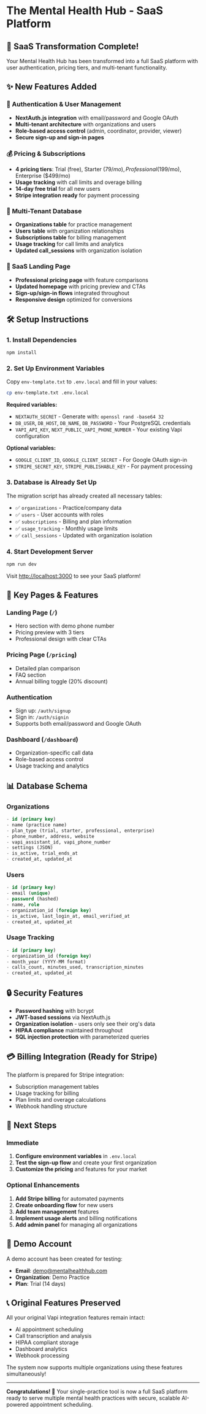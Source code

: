 # The Mental Health Hub - SaaS Platform

## 🚀 SaaS Transformation Complete!

Your Mental Health Hub has been transformed into a full SaaS platform with user authentication, pricing tiers, and multi-tenant functionality.

## ✨ New Features Added

### 🔐 Authentication & User Management
- **NextAuth.js integration** with email/password and Google OAuth
- **Multi-tenant architecture** with organizations and users
- **Role-based access control** (admin, coordinator, provider, viewer)
- **Secure sign-up and sign-in pages**

### 💰 Pricing & Subscriptions
- **4 pricing tiers**: Trial (free), Starter ($79/mo), Professional ($199/mo), Enterprise ($499/mo)
- **Usage tracking** with call limits and overage billing
- **14-day free trial** for all new users
- **Stripe integration ready** for payment processing

### 🏢 Multi-Tenant Database
- **Organizations table** for practice management
- **Users table** with organization relationships  
- **Subscriptions table** for billing management
- **Usage tracking** for call limits and analytics
- **Updated call_sessions** with organization isolation

### 🎨 SaaS Landing Page
- **Professional pricing page** with feature comparisons
- **Updated homepage** with pricing preview and CTAs
- **Sign-up/sign-in flows** integrated throughout
- **Responsive design** optimized for conversions

## 🛠 Setup Instructions

### 1. Install Dependencies
```bash
npm install
```

### 2. Set Up Environment Variables
Copy `env-template.txt` to `.env.local` and fill in your values:
```bash
cp env-template.txt .env.local
```

**Required variables:**
- `NEXTAUTH_SECRET` - Generate with: `openssl rand -base64 32`
- `DB_USER`, `DB_HOST`, `DB_NAME`, `DB_PASSWORD` - Your PostgreSQL credentials
- `VAPI_API_KEY`, `NEXT_PUBLIC_VAPI_PHONE_NUMBER` - Your existing Vapi configuration

**Optional variables:**
- `GOOGLE_CLIENT_ID`, `GOOGLE_CLIENT_SECRET` - For Google OAuth sign-in
- `STRIPE_SECRET_KEY`, `STRIPE_PUBLISHABLE_KEY` - For payment processing

### 3. Database is Already Set Up
The migration script has already created all necessary tables:
- ✅ `organizations` - Practice/company data
- ✅ `users` - User accounts with roles
- ✅ `subscriptions` - Billing and plan information  
- ✅ `usage_tracking` - Monthly usage limits
- ✅ `call_sessions` - Updated with organization isolation

### 4. Start Development Server
```bash
npm run dev
```

Visit [http://localhost:3000](http://localhost:3000) to see your SaaS platform!

## 🎯 Key Pages & Features

### Landing Page (`/`)
- Hero section with demo phone number
- Pricing preview with 3 tiers
- Professional design with clear CTAs

### Pricing Page (`/pricing`)
- Detailed plan comparison
- FAQ section
- Annual billing toggle (20% discount)

### Authentication
- Sign up: `/auth/signup`
- Sign in: `/auth/signin`
- Supports both email/password and Google OAuth

### Dashboard (`/dashboard`)
- Organization-specific call data
- Role-based access control
- Usage tracking and analytics

## 📊 Database Schema

### Organizations
```sql
- id (primary key)
- name (practice name)
- plan_type (trial, starter, professional, enterprise)
- phone_number, address, website
- vapi_assistant_id, vapi_phone_number
- settings (JSON)
- is_active, trial_ends_at
- created_at, updated_at
```

### Users
```sql
- id (primary key)
- email (unique)
- password (hashed)
- name, role
- organization_id (foreign key)
- is_active, last_login_at, email_verified_at
- created_at, updated_at
```

### Usage Tracking
```sql
- id (primary key)
- organization_id (foreign key)
- month_year (YYYY-MM format)
- calls_count, minutes_used, transcription_minutes
- created_at, updated_at
```

## 🔒 Security Features

- **Password hashing** with bcrypt
- **JWT-based sessions** via NextAuth.js
- **Organization isolation** - users only see their org's data
- **HIPAA compliance** maintained throughout
- **SQL injection protection** with parameterized queries

## 💳 Billing Integration (Ready for Stripe)

The platform is prepared for Stripe integration:
- Subscription management tables
- Usage tracking for billing
- Plan limits and overage calculations
- Webhook handling structure

## 🚀 Next Steps

### Immediate
1. **Configure environment variables** in `.env.local`
2. **Test the sign-up flow** and create your first organization
3. **Customize the pricing** and features for your market

### Optional Enhancements
1. **Add Stripe billing** for automated payments
2. **Create onboarding flow** for new users
3. **Add team management** features
4. **Implement usage alerts** and billing notifications
5. **Add admin panel** for managing all organizations

## 🎉 Demo Account

A demo account has been created for testing:
- **Email**: demo@mentalhealthhub.com
- **Organization**: Demo Practice
- **Plan**: Trial (14 days)

## 📞 Original Features Preserved

All your original Vapi integration features remain intact:
- AI appointment scheduling
- Call transcription and analysis
- HIPAA compliant storage
- Dashboard analytics
- Webhook processing

The system now supports multiple organizations using these features simultaneously!

---

**Congratulations! 🎊** Your single-practice tool is now a full SaaS platform ready to serve multiple mental health practices with secure, scalable AI-powered appointment scheduling.
